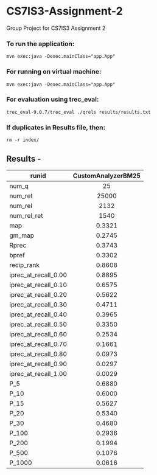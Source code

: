 # CS7IS3-Assignment-2
Group Project for CS7IS3 Assignment 2


### To run the application:
`mvn exec:java -Dexec.mainClass="app.App"`

### For running on virtual machine:

`mvn exec:java -Dexec.mainClass="app.App"`

### For evaluation using trec_eval:
`trec_eval-9.0.7/trec_eval ./qrels results/results.txt`

### If duplicates in Results file, then:
`rm -r index/`

## Results - 


| runid                | CustomAnalyzerBM25  |
| -------------------- |:-------------------:|
| num_q                | 25                  |
| num_ret              | 25000               |
| num_rel              | 2132                |
| num_rel_ret          | 1540                |
| map                  | 0.3321              |
| gm_map               | 0.2745              |
| Rprec                | 0.3743              |
| bpref                | 0.3302              |
| recip_rank           | 0.8608              |
| iprec_at_recall_0.00 | 0.8895              |
| iprec_at_recall_0.10 | 0.6575              |
| iprec_at_recall_0.20 | 0.5622              |
| iprec_at_recall_0.30 | 0.4711              |
| iprec_at_recall_0.40 | 0.3965              |
| iprec_at_recall_0.50 | 0.3350              |
| iprec_at_recall_0.60 | 0.2534              |
| iprec_at_recall_0.70 | 0.1661              |
| iprec_at_recall_0.80 | 0.0973              |
| iprec_at_recall_0.90 | 0.0297              |
| iprec_at_recall_1.00 | 0.0029              |
| P_5                  | 0.6880              |
| P_10                 | 0.6000              |
| P_15                 | 0.5627              |
| P_20                 | 0.5340              |
| P_30                 | 0.4680              |
| P_100                | 0.2936              |
| P_200                | 0.1994              |
| P_500                | 0.1076              |
| P_1000               | 0.0616              |



